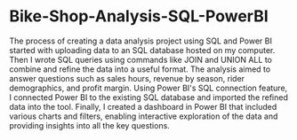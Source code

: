 # Bike-Shop-Analysis-SQL-PowerBI

The process of creating a data analysis project using SQL and Power BI started with uploading data to an SQL database hosted on my computer. Then I wrote SQL queries using commands like JOIN and UNION ALL to combine and refine the data into a useful format. The analysis aimed to answer questions such as sales hours, revenue by season, rider demographics, and profit margin. Using Power BI's SQL connection feature, I connected Power BI to the existing SQL database and imported the refined data into the tool. Finally, I created a dashboard in Power BI that included various charts and filters, enabling interactive exploration of the data and providing insights into all the key questions.

